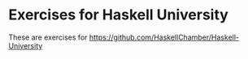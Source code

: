 # Exercises for Haskell University

These are exercises for https://github.com/HaskellChamber/Haskell-University

